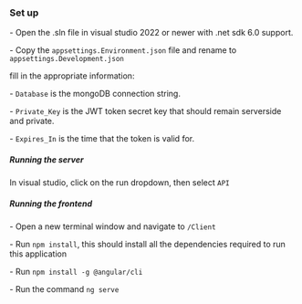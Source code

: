 ### Set up
\- Open the .sln file in visual studio 2022 or newer with .net sdk 6.0 support.

\- Copy the `appsettings.Environment.json` file and rename to `appsettings.Development.json`

fill in the appropriate information:

\- `Database` is the mongoDB connection string.

\- `Private_Key` is the JWT token secret key that should remain serverside and private.

\- `Expires_In` is the time that the token is valid for.

##### Running the server
In visual studio, click on the run dropdown, then select `API`

##### Running the frontend

\- Open a new terminal window and navigate to `/Client`

\- Run `npm install`, this should install all the dependencies required to run this application

\- Run `npm install -g @angular/cli`

\- Run the command `ng serve`
